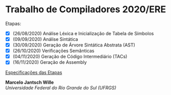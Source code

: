 # Trabalho de Compiladores 2020/ERE

Etapas:

- [x] (26/08/2020) Análise Léxica e Inicialização de Tabela de Símbolos
- [x] (09/09/2020) Análise Sintática
- [x] (30/09/2020) Geração de Árvore Sintática Abstrata (AST)
- [x] (26/10/2020) Verificações Semânticas
- [x] (04/11/2020) Geração de Código Intermediário (TACs)
- [x] (16/11/2020) Geração de Assembly

[Especificações das Etapas](specs)  

**Marcelo Jantsch Wille**  
*Universidade Federal do Rio Grande do Sul (UFRGS)*
